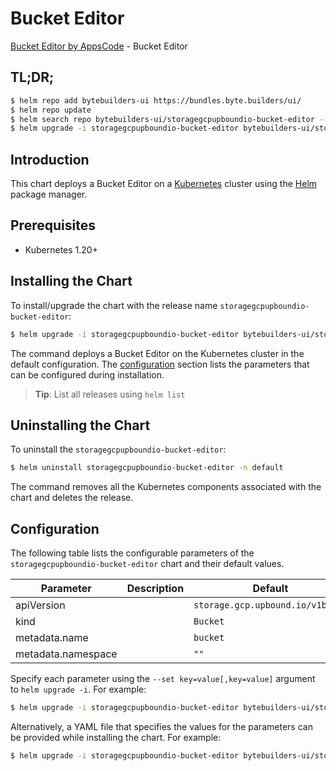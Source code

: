 # Bucket Editor

[Bucket Editor by AppsCode](https://byte.builders) - Bucket Editor

## TL;DR;

```bash
$ helm repo add bytebuilders-ui https://bundles.byte.builders/ui/
$ helm repo update
$ helm search repo bytebuilders-ui/storagegcpupboundio-bucket-editor --version=v0.4.18
$ helm upgrade -i storagegcpupboundio-bucket-editor bytebuilders-ui/storagegcpupboundio-bucket-editor -n default --create-namespace --version=v0.4.18
```

## Introduction

This chart deploys a Bucket Editor on a [Kubernetes](http://kubernetes.io) cluster using the [Helm](https://helm.sh) package manager.

## Prerequisites

- Kubernetes 1.20+

## Installing the Chart

To install/upgrade the chart with the release name `storagegcpupboundio-bucket-editor`:

```bash
$ helm upgrade -i storagegcpupboundio-bucket-editor bytebuilders-ui/storagegcpupboundio-bucket-editor -n default --create-namespace --version=v0.4.18
```

The command deploys a Bucket Editor on the Kubernetes cluster in the default configuration. The [configuration](#configuration) section lists the parameters that can be configured during installation.

> **Tip**: List all releases using `helm list`

## Uninstalling the Chart

To uninstall the `storagegcpupboundio-bucket-editor`:

```bash
$ helm uninstall storagegcpupboundio-bucket-editor -n default
```

The command removes all the Kubernetes components associated with the chart and deletes the release.

## Configuration

The following table lists the configurable parameters of the `storagegcpupboundio-bucket-editor` chart and their default values.

|     Parameter      | Description |                   Default                   |
|--------------------|-------------|---------------------------------------------|
| apiVersion         |             | <code>storage.gcp.upbound.io/v1beta1</code> |
| kind               |             | <code>Bucket</code>                         |
| metadata.name      |             | <code>bucket</code>                         |
| metadata.namespace |             | <code>""</code>                             |


Specify each parameter using the `--set key=value[,key=value]` argument to `helm upgrade -i`. For example:

```bash
$ helm upgrade -i storagegcpupboundio-bucket-editor bytebuilders-ui/storagegcpupboundio-bucket-editor -n default --create-namespace --version=v0.4.18 --set apiVersion=storage.gcp.upbound.io/v1beta1
```

Alternatively, a YAML file that specifies the values for the parameters can be provided while
installing the chart. For example:

```bash
$ helm upgrade -i storagegcpupboundio-bucket-editor bytebuilders-ui/storagegcpupboundio-bucket-editor -n default --create-namespace --version=v0.4.18 --values values.yaml
```
